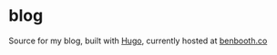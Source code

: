 # blog

Source for my blog, built with [Hugo](https://gohugo.io/), currently hosted at [benbooth.co](https://benbooth.co)
